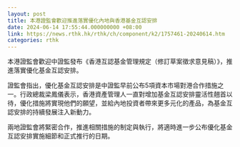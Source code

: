 ```yaml
---
layout: post
title: 本港證監會歡迎推進落實優化內地與香港基金互認安排
date: 2024-06-14 17:55:44.000000000 +08:00
link: https://news.rthk.hk/rthk/ch/component/k2/1757461-20240614.htm
categories: rthk
---
```


本港證監會歡迎中證監發布《香港互認基金管理規定（修訂草案徵求意見稿）》，推進落實優化基金互認安排。

證監會指出，優化基金互認安排是中證監早前公布5項資本市場對港合作措施之一。行政總裁梁鳳儀表示，香港資產管理人一直對增加基金互認安排靈活性翹首以待，優化措施將實現他們的願望，並給內地投資者帶來更多元化的產品，為基金互認安排的持續發展注入新動力。

兩地證監會將緊密合作，推進相關措施的制定與執行，將適時進一步公布優化基金互認安排實施細節和正式推行的日期。
